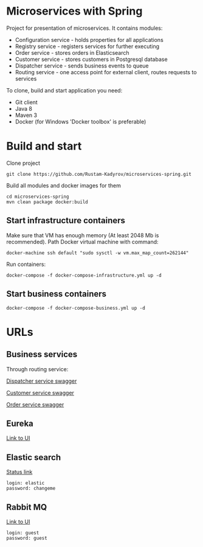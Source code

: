 # Microservices with Spring

Project for presentation of microservices. It contains modules: 
* Configuration service - holds properties for all applications
* Registry service - registers services for further executing
* Order service - stores orders in Elasticsearch
* Customer service - stores customers in Postgresql database
* Dispatcher service - sends business events to queue  
* Routing service - one access point for external client, routes requests to services 

To clone, build and start application you need:
* Git client
* Java 8
* Maven 3
* Docker (for Windows 'Docker toolbox' is preferable)


# Build and start

Clone project

    git clone https://github.com/Rustam-Kadyrov/microservices-spring.git    
    
Build all modules and docker images for them

    cd microservices-spring
    mvn clean package docker:build

## Start infrastructure containers

Make sure that VM has enough memory (At least 2048 Mb is recommended).
Path Docker virtual machine with command:
    
    docker-machine ssh default "sudo sysctl -w vm.max_map_count=262144"

Run containers:

    docker-compose -f docker-compose-infrastructure.yml up -d

## Start business containers
    
    docker-compose -f docker-compose-business.yml up -d

# URLs
## Business services

Through routing service:

[Dispatcher service swagger](http://192.168.99.100:8082/dispatcher-service/swagger-ui.html)

[Customer service swagger](http://192.168.99.100:8082/customer-service/swagger-ui.html)

[Order service swagger](http://192.168.99.100:8082/order-service/swagger-ui.html)

## Eureka

[Link to UI](http://192.168.99.100:8761)

## Elastic search

[Status link](http://192.168.99.100:9200)

    login: elastic
    password: changeme
    

## Rabbit MQ

[Link to UI](http://192.168.99.100:15672)
 
    login: guest
    password: guest